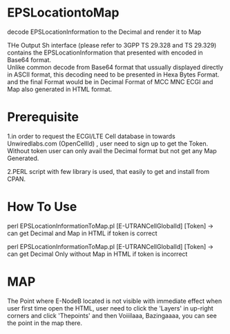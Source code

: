 # EPSLocationtoMap 
decode EPSLocationInformation to the Decimal and render it to Map

THe Output Sh interface (please refer to 3GPP TS 29.328 and TS 29.329) contains the EPSLocationInformation
that presented with encoded in Base64 format.  
Unlike common decode from Base64 format that ussually displayed directly in ASCII format, this decoding need to be presented in Hexa Bytes Format.
and the final Format would be in Decimal Format of MCC MNC ECGI and Map also generated in HTML format.

# Prerequisite 
1.in order to request the ECGI/LTE Cell database in towards Unwiredlabs.com (OpenCellId) , user need to sign up to get the Token.
Without token user can only avail the Decimal format but not get any Map Generated.

2.PERL script with few library is used, that easily to get and install from CPAN.


# How To Use

perl EPSLocationInformationToMap.pl [E-UTRANCellGlobalId] [Token] -> can get Decimal and Map in HTML if token is correct
  
perl EPSLocationInformationToMap.pl [E-UTRANCellGlobalId] [Token] -> can get Decimal Only without Map in HTML if token is incorrect

# MAP

The Point where E-NodeB located is not visible with immediate effect when user first time open the HTML, user need to click the 'Layers' in up-right corners and  click 'Thepoints' and then Voiiilaaa, Bazingaaaa, you can see the point in the map there.

